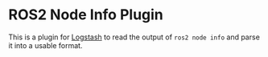 # ROS2 Node Info Plugin

This is a plugin for [Logstash](https://github.com/elastic/logstash) to read the output of `ros2 node info` and parse it into a usable format.
